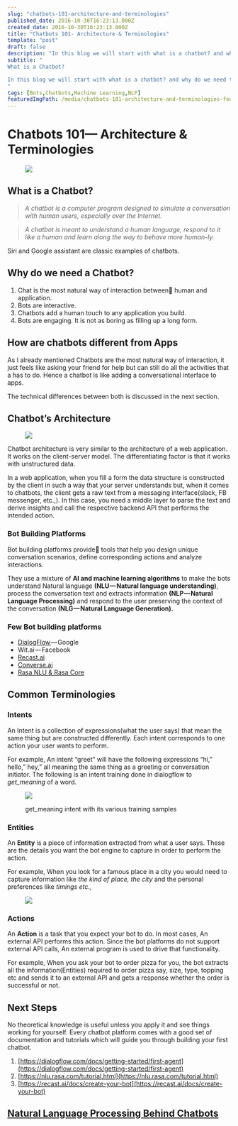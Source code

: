 ```yaml
---
slug: "chatbots-101-architecture-and-terminologies"
published_date: 2016-10-30T16:23:13.000Z
created_date: 2016-10-30T16:23:13.000Z
title: "Chatbots 101- Architecture & Terminologies"
template: "post"
draft: false
description: "In this blog we will start with what is a chatbot? and why do we need them?. From there we will explore the chatbot's architecture and common terminologies of the domain"
subtitle: "
What is a Chatbot?

In this blog we will start with what is a chatbot? and why do we need them?. From there we will explore the chatbot's architecture and common terminologies of the domain
"
tags: [Bots,Chatbots,Machine Learning,NLP]
featuredImgPath: /media/chatbots-101-architecture-and-terminologies-featured.jpg
---
```

# Chatbots 101— Architecture & Terminologies

<figure>

![](/media/chatbots-101-architecture-and-terminologies-featured.jpg)

</figure>

## What is a Chatbot?

> _A chatbot is a computer program designed to simulate a conversation with human users, especially over the Internet._

> _A chatbot is meant to understand a human language, respond to it like a human and learn along the way to behave more human-ly._

Siri and Google assistant are classic examples of chatbots.

## Why do we need a Chatbot?

1.  Chat is the most natural way of interaction between human and application.
2.  Bots are interactive.
3.  Chatbots add a human touch to any application you build.
4.  Bots are engaging. It is not as boring as filling up a long form.

## How are chatbots different from Apps

As I already mentioned Chatbots are the most natural way of interaction, it just feels like asking your friend for help but can still do all the activities that a has to do. Hence a chatbot is like adding a conversational interface to apps.

The technical differences between both is discussed in the next section.

## Chatbot’s Architecture

<figure>

![](/media/chatbots-101-architecture-and-terminologies-1.png)

</figure>

Chatbot architecture is very similar to the architecture of a web application. It works on the client-server model. The differentiating factor is that it works with unstructured data.

In a web application, when you fill a form the data structure is constructed by the client in such a way that your server understands but, when it comes to chatbots, the client gets a raw text from a messaging interface(slack, FB messenger, etc.,). In this case, you need a middle layer to parse the text and derive insights and call the respective backend API that performs the intended action.

### Bot Building Platforms

Bot building platforms provide tools that help you design unique conversation scenarios, define corresponding actions and analyze interactions.

They use a mixture of **AI and machine learning algorithms** to make the bots understand Natural language **(NLU — Natural language understanding)**, process the conversation text and extracts information **(NLP — Natural Language Processing)** and respond to the user preserving the context of the conversation **(NLG — Natural Language Generation).**

### Few Bot building platforms

*   [DialogFlow ](http://dialogflow.com/)— Google
*   Wit.ai — Facebook
*   [Recast.ai](https://recast.ai/)
*   [Converse.ai](http://www.converse.ai/)
*   [Rasa NLU & Rasa Core](http://rasa.com/)

## Common Terminologies

### Intents

An Intent is a collection of expressions(what the user says) that mean the same thing but are constructed differently. Each intent corresponds to one action your user wants to perform.

For example, An intent “greet” will have the following expressions “hi,” hello,” hey,” all meaning the same thing as a greeting or conversation initiator. The following is an intent training done in dialogflow to _get_meaning_ of a word.

<figure>

![](/media/chatbots-101-architecture-and-terminologies-2.png)

<figcaption>get_meaning intent with its various training samples</figcaption></figure>

### **Entities**

An **Entity** is a piece of information extracted from what a user says. These are the details you want the bot engine to capture in order to perform the action.

For example, When you look for a famous place in a city you would need to capture information like _the kind of place, the city_ and the personal preferences like _timings etc.,_

<figure>

![](/media/chatbots-101-architecture-and-terminologies-3.png)

</figure>

### **Actions**

An **Action** is a task that you expect your bot to do. In most cases, An external API performs this action. Since the bot platforms do not support external API calls, An external program is used to drive that functionality.

For example, When you ask your bot to order pizza for you, the bot extracts all the information(Entities) required to order pizza say, size, type, topping etc and sends it to an external API and gets a response whether the order is successful or not.

## Next Steps

No theoretical knowledge is useful unless you apply it and see things working for yourself. Every chatbot platform comes with a good set of documentation and tutorials which will guide you through building your first chatbot.

1.  [https://dialogflow.com/docs/getting-started/first-agent](https://dialogflow.com/docs/getting-started/first-agent)
2.  [https://nlu.rasa.com/tutorial.html](https://nlu.rasa.com/tutorial.html)
3.  [https://recast.ai/docs/create-your-bot](https://recast.ai/docs/create-your-bot)

## [Natural Language Processing Behind Chatbots](https://medium.com/@bhavaniravi/demystifying-rasa-nlu-1-training-91a08429c9fb)


